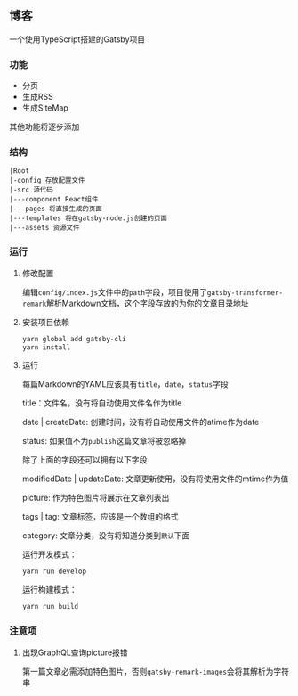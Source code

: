 ## 博客

一个使用TypeScript搭建的Gatsby项目

### 功能

- 分页
- 生成RSS
- 生成SiteMap

其他功能将逐步添加

### 结构

```
|Root
|-config 存放配置文件
|-src 源代码
|---component React组件
|---pages 将直接生成的页面
|---templates 将在gatsby-node.js创建的页面
|---assets 资源文件
```



### 运行

1. 修改配置

   编辑`config/index.js`文件中的`path`字段，项目使用了`gatsby-transformer-remark`解析Markdown文档，这个字段存放的为你的文章目录地址

2. 安装项目依赖

   ```powershell
   yarn global add gatsby-cli
   yarn install
   ```

3. 运行

   每篇Markdown的YAML应该具有`title`，`date`，`status`字段

   title：文件名，没有将自动使用文件名作为title

   date | createDate: 创建时间，没有将自动使用文件的atime作为date

   status: 如果值不为`publish`这篇文章将被忽略掉

   除了上面的字段还可以拥有以下字段

   modifiedDate | updateDate: 文章更新使用，没有将使用文件的mtime作为值
   
   picture: 作为特色图片将展示在文章列表出

   tags | tag: 文章标签，应该是一个数组的格式

   category: 文章分类，没有将知道分类到`默认`下面

   运行开发模式：

   ```powershell
   yarn run develop
   ```

   运行构建模式：

   ```powershell
   yarn run build
   ```
### 注意项

1. 出现GraphQL查询picture报错
   
   第一篇文章必需添加特色图片，否则`gatsby-remark-images`会将其解析为字符串

